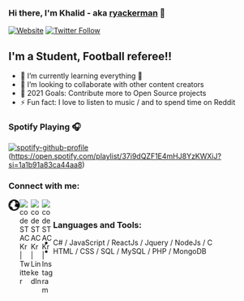 ### Hi there, I'm Khalid - aka [ryackerman][website] 👋

[![Website](https://img.shields.io/badge/khalid--taleb.com-visit-blue)](https://khalidtaleb.netlify.app)
[![Twitter Follow](https://img.shields.io/twitter/follow/ryackerman_?style=social)](https://twitter.com/ryackerman_)

## I'm a Student, Football referee!!

- 🌱 I’m currently learning everything 🤣
- 👯 I’m looking to collaborate with other content creators
- 🥅 2021 Goals: Contribute more to Open Source projects
- ⚡ Fun fact: I love to listen to music / and to spend time on Reddit

### Spotify Playing 🎧

[![spotify-github-profile](https://spotify-github-profile.vercel.app/api/view?uid=pclx6612pkcahclwrw5yosyzz&cover_image=true&theme=default)](https://github.com/kittinan/spotify-github-profile)(https://open.spotify.com/playlist/37i9dQZF1E4mHJ8YzKWXiJ?si=1a1b91a83ca44aa8)

### Connect with me:

[<img align="left" alt="codeSTACKr.com" width="22px" src="https://raw.githubusercontent.com/iconic/open-iconic/master/svg/globe.svg" />][website]
<!-- [<img align="left" alt="codeSTACKr | YouTube" width="22px" src="https://cdn.jsdelivr.net/npm/simple-icons@v3/icons/youtube.svg" />][youtube] -->
[<img align="left" alt="codeSTACKr | Twitter" width="22px" src="https://cdn.jsdelivr.net/npm/simple-icons@v3/icons/twitter.svg" />][twitter]
[<img align="left" alt="codeSTACKr | LinkedIn" width="22px" src="https://cdn.jsdelivr.net/npm/simple-icons@v3/icons/linkedin.svg" />][linkedin]
[<img align="left" alt="codeSTACKr | Instagram" width="22px" src="https://cdn.jsdelivr.net/npm/simple-icons@v3/icons/instagram.svg" />][instagram]

<br />

### Languages and Tools:

- C# / JavaScript / ReactJs / Jquery / NodeJs / C 
- HTML / CSS / SQL / MySQL / PHP / MongoDB 

<br />
<br />

[website]: https://khalidtaleb.netlify.app
[twitter]: https://twitter.com/ryackerman_
[youtube]: https://bit.ly/2RkAfPq
[instagram]: https://www.instagram.com/ryackerman_/
[linkedin]: https://www.linkedin.com/in/khalid-t/

